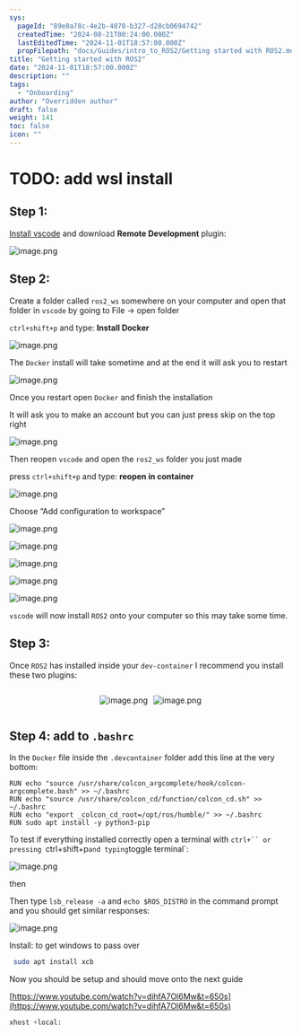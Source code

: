 ```yaml
---
sys:
  pageId: "89e0a78c-4e2b-4070-b327-d28cb0694742"
  createdTime: "2024-08-21T00:24:00.000Z"
  lastEditedTime: "2024-11-01T18:57:00.000Z"
  propFilepath: "docs/Guides/intro_to_ROS2/Getting started with ROS2.md"
title: "Getting started with ROS2"
date: "2024-11-01T18:57:00.000Z"
description: ""
tags:
  - "Onboarding"
author: "Overridden author"
draft: false
weight: 141
toc: false
icon: ""
---
```


# TODO: add wsl install

## Step 1:

[Install vscode](https://code.visualstudio.com/download) and download **Remote Development** plugin:

![image.png](https://prod-files-secure.s3.us-west-2.amazonaws.com/d518164a-d88e-44d1-a4ee-3adb3bd8bce0/efb52993-1881-4a40-b95e-6f020334f022/image.png?X-Amz-Algorithm=AWS4-HMAC-SHA256&X-Amz-Content-Sha256=UNSIGNED-PAYLOAD&X-Amz-Credential=ASIAZI2LB466XTE64PGV%2F20250328%2Fus-west-2%2Fs3%2Faws4_request&X-Amz-Date=20250328T090910Z&X-Amz-Expires=3600&X-Amz-Security-Token=IQoJb3JpZ2luX2VjEPH%2F%2F%2F%2F%2F%2F%2F%2F%2F%2FwEaCXVzLXdlc3QtMiJIMEYCIQDtf47yLV%2BRjSGN5NwPWjkKECO0ndR%2Ff5eAn6clE3NSNgIhANs9byNdMcW7RsNU1ny104D2DfkZfx4MDx0wWgYMyQRHKv8DCFoQABoMNjM3NDIzMTgzODA1IgxxXNgB1ibYLcgLmkcq3AOATLBXg1f3iGn1ZbJ0Rb3Xuz2th0M%2FXuT1rw5rGlnYYGCzM201iOOIfzMMk0iOif%2BSMYJPRWki%2BVch4YJJjzPEddhJ5RPggKKcWmmdMgThWggK6mpxLHXygu12uO%2FK8dCYX0t61bHFtrCFIBdR%2BkyeH%2BHoqHk7LIarbGXwZoSaY1pmYxghGp05R2W4pih0d75vO9uKbvK8qy8%2BWbpqXGf47w%2FroEalC8B%2FI9JqdxS%2Btcl38FFXGMZ0dLQfzeoHopQqBppQgGBiCX4i1x2fcNIfjKN0QYFc7zaFVc4awWrZ%2BHfC3T5BNNztRLBQFSVLEgnCsfevX8ttj4ULYWraQr6hxnB1G6wgM%2FkG4B92GXy4EL5P6Yanej0%2BtqZfLvzPEdsKHcy2F%2FTCvGlZOeO7vgetXIAy83oVCPsFrVHO5hXJdNx390Eoa4w4uJVins39b%2BF1BdZ90ntmXhe1CtNOeBSoqTA5r2vQ%2F5u9e8qS43FZn3ZWk5dYSrASnaMiQHIaYhO07L9uohGNDhpGxjEalHL%2BZs0VLjkqMMDv2bNyoNQKbdVCiUwZzufP0DLdTAesaQ9ItnIUekUbVjifeu%2F%2BBOFUpYljsTkZ0WjIQ8hMyFSYxH7WfzU9QVoB6uizzDDYwJm%2FBjqkARIdHik3LUYdY8q7h3x0%2FotnzFfl6x1SDJf0n4L26I%2F5Z3izAmbyZW1dOIdGNlFHahB5cSYlBkiNnty0ohCYSUKx8hXYtlvJpVzqQ8ReyCQeaib5E4lpUWtzvrCUp8gJdTpEJPXv6GeVvn0wW7rl5LUCwpP%2BFQboOabLNlGsb4OXPDd%2FhcDPFyP7HtdZ6XP0hHw67IC5B0rV2ANozCtX6lmxpU5W&X-Amz-Signature=ce493d6a616f8bd958f843bc2557fe14884f074d40f435cd61001b0eb36cfc6d&X-Amz-SignedHeaders=host&x-id=GetObject)

## Step 2:

Create a folder called `ros2_ws` somewhere on your computer and open that folder in `vscode` by going to File → open folder 

`ctrl+shift+p` and type: **Install Docker**

![image.png](https://prod-files-secure.s3.us-west-2.amazonaws.com/d518164a-d88e-44d1-a4ee-3adb3bd8bce0/2269dc0e-1cd5-47ff-bceb-c04ad9b2eab0/image.png?X-Amz-Algorithm=AWS4-HMAC-SHA256&X-Amz-Content-Sha256=UNSIGNED-PAYLOAD&X-Amz-Credential=ASIAZI2LB466XTE64PGV%2F20250328%2Fus-west-2%2Fs3%2Faws4_request&X-Amz-Date=20250328T090910Z&X-Amz-Expires=3600&X-Amz-Security-Token=IQoJb3JpZ2luX2VjEPH%2F%2F%2F%2F%2F%2F%2F%2F%2F%2FwEaCXVzLXdlc3QtMiJIMEYCIQDtf47yLV%2BRjSGN5NwPWjkKECO0ndR%2Ff5eAn6clE3NSNgIhANs9byNdMcW7RsNU1ny104D2DfkZfx4MDx0wWgYMyQRHKv8DCFoQABoMNjM3NDIzMTgzODA1IgxxXNgB1ibYLcgLmkcq3AOATLBXg1f3iGn1ZbJ0Rb3Xuz2th0M%2FXuT1rw5rGlnYYGCzM201iOOIfzMMk0iOif%2BSMYJPRWki%2BVch4YJJjzPEddhJ5RPggKKcWmmdMgThWggK6mpxLHXygu12uO%2FK8dCYX0t61bHFtrCFIBdR%2BkyeH%2BHoqHk7LIarbGXwZoSaY1pmYxghGp05R2W4pih0d75vO9uKbvK8qy8%2BWbpqXGf47w%2FroEalC8B%2FI9JqdxS%2Btcl38FFXGMZ0dLQfzeoHopQqBppQgGBiCX4i1x2fcNIfjKN0QYFc7zaFVc4awWrZ%2BHfC3T5BNNztRLBQFSVLEgnCsfevX8ttj4ULYWraQr6hxnB1G6wgM%2FkG4B92GXy4EL5P6Yanej0%2BtqZfLvzPEdsKHcy2F%2FTCvGlZOeO7vgetXIAy83oVCPsFrVHO5hXJdNx390Eoa4w4uJVins39b%2BF1BdZ90ntmXhe1CtNOeBSoqTA5r2vQ%2F5u9e8qS43FZn3ZWk5dYSrASnaMiQHIaYhO07L9uohGNDhpGxjEalHL%2BZs0VLjkqMMDv2bNyoNQKbdVCiUwZzufP0DLdTAesaQ9ItnIUekUbVjifeu%2F%2BBOFUpYljsTkZ0WjIQ8hMyFSYxH7WfzU9QVoB6uizzDDYwJm%2FBjqkARIdHik3LUYdY8q7h3x0%2FotnzFfl6x1SDJf0n4L26I%2F5Z3izAmbyZW1dOIdGNlFHahB5cSYlBkiNnty0ohCYSUKx8hXYtlvJpVzqQ8ReyCQeaib5E4lpUWtzvrCUp8gJdTpEJPXv6GeVvn0wW7rl5LUCwpP%2BFQboOabLNlGsb4OXPDd%2FhcDPFyP7HtdZ6XP0hHw67IC5B0rV2ANozCtX6lmxpU5W&X-Amz-Signature=b7905a73154c4c213251df0069f82cea73a730e97507d04092b3cbf7d7c3b91c&X-Amz-SignedHeaders=host&x-id=GetObject)

The `Docker` install will take sometime and at the end it will ask you to restart

![image.png](https://prod-files-secure.s3.us-west-2.amazonaws.com/d518164a-d88e-44d1-a4ee-3adb3bd8bce0/ed233f78-be33-4b1f-b89c-9c346c0e961e/image.png?X-Amz-Algorithm=AWS4-HMAC-SHA256&X-Amz-Content-Sha256=UNSIGNED-PAYLOAD&X-Amz-Credential=ASIAZI2LB466XTE64PGV%2F20250328%2Fus-west-2%2Fs3%2Faws4_request&X-Amz-Date=20250328T090910Z&X-Amz-Expires=3600&X-Amz-Security-Token=IQoJb3JpZ2luX2VjEPH%2F%2F%2F%2F%2F%2F%2F%2F%2F%2FwEaCXVzLXdlc3QtMiJIMEYCIQDtf47yLV%2BRjSGN5NwPWjkKECO0ndR%2Ff5eAn6clE3NSNgIhANs9byNdMcW7RsNU1ny104D2DfkZfx4MDx0wWgYMyQRHKv8DCFoQABoMNjM3NDIzMTgzODA1IgxxXNgB1ibYLcgLmkcq3AOATLBXg1f3iGn1ZbJ0Rb3Xuz2th0M%2FXuT1rw5rGlnYYGCzM201iOOIfzMMk0iOif%2BSMYJPRWki%2BVch4YJJjzPEddhJ5RPggKKcWmmdMgThWggK6mpxLHXygu12uO%2FK8dCYX0t61bHFtrCFIBdR%2BkyeH%2BHoqHk7LIarbGXwZoSaY1pmYxghGp05R2W4pih0d75vO9uKbvK8qy8%2BWbpqXGf47w%2FroEalC8B%2FI9JqdxS%2Btcl38FFXGMZ0dLQfzeoHopQqBppQgGBiCX4i1x2fcNIfjKN0QYFc7zaFVc4awWrZ%2BHfC3T5BNNztRLBQFSVLEgnCsfevX8ttj4ULYWraQr6hxnB1G6wgM%2FkG4B92GXy4EL5P6Yanej0%2BtqZfLvzPEdsKHcy2F%2FTCvGlZOeO7vgetXIAy83oVCPsFrVHO5hXJdNx390Eoa4w4uJVins39b%2BF1BdZ90ntmXhe1CtNOeBSoqTA5r2vQ%2F5u9e8qS43FZn3ZWk5dYSrASnaMiQHIaYhO07L9uohGNDhpGxjEalHL%2BZs0VLjkqMMDv2bNyoNQKbdVCiUwZzufP0DLdTAesaQ9ItnIUekUbVjifeu%2F%2BBOFUpYljsTkZ0WjIQ8hMyFSYxH7WfzU9QVoB6uizzDDYwJm%2FBjqkARIdHik3LUYdY8q7h3x0%2FotnzFfl6x1SDJf0n4L26I%2F5Z3izAmbyZW1dOIdGNlFHahB5cSYlBkiNnty0ohCYSUKx8hXYtlvJpVzqQ8ReyCQeaib5E4lpUWtzvrCUp8gJdTpEJPXv6GeVvn0wW7rl5LUCwpP%2BFQboOabLNlGsb4OXPDd%2FhcDPFyP7HtdZ6XP0hHw67IC5B0rV2ANozCtX6lmxpU5W&X-Amz-Signature=f11abedf8aa8b5dbf3704c0fe06de7ee3ccdfddb01d46f099b5e2fddb78d6671&X-Amz-SignedHeaders=host&x-id=GetObject)

Once you restart open `Docker` and finish the installation

It will ask you to make an account but you can just press skip on the top right

![image.png](https://prod-files-secure.s3.us-west-2.amazonaws.com/d518164a-d88e-44d1-a4ee-3adb3bd8bce0/21010ad9-1659-4fd9-9f59-9932a09b2a3d/image.png?X-Amz-Algorithm=AWS4-HMAC-SHA256&X-Amz-Content-Sha256=UNSIGNED-PAYLOAD&X-Amz-Credential=ASIAZI2LB466XTE64PGV%2F20250328%2Fus-west-2%2Fs3%2Faws4_request&X-Amz-Date=20250328T090910Z&X-Amz-Expires=3600&X-Amz-Security-Token=IQoJb3JpZ2luX2VjEPH%2F%2F%2F%2F%2F%2F%2F%2F%2F%2FwEaCXVzLXdlc3QtMiJIMEYCIQDtf47yLV%2BRjSGN5NwPWjkKECO0ndR%2Ff5eAn6clE3NSNgIhANs9byNdMcW7RsNU1ny104D2DfkZfx4MDx0wWgYMyQRHKv8DCFoQABoMNjM3NDIzMTgzODA1IgxxXNgB1ibYLcgLmkcq3AOATLBXg1f3iGn1ZbJ0Rb3Xuz2th0M%2FXuT1rw5rGlnYYGCzM201iOOIfzMMk0iOif%2BSMYJPRWki%2BVch4YJJjzPEddhJ5RPggKKcWmmdMgThWggK6mpxLHXygu12uO%2FK8dCYX0t61bHFtrCFIBdR%2BkyeH%2BHoqHk7LIarbGXwZoSaY1pmYxghGp05R2W4pih0d75vO9uKbvK8qy8%2BWbpqXGf47w%2FroEalC8B%2FI9JqdxS%2Btcl38FFXGMZ0dLQfzeoHopQqBppQgGBiCX4i1x2fcNIfjKN0QYFc7zaFVc4awWrZ%2BHfC3T5BNNztRLBQFSVLEgnCsfevX8ttj4ULYWraQr6hxnB1G6wgM%2FkG4B92GXy4EL5P6Yanej0%2BtqZfLvzPEdsKHcy2F%2FTCvGlZOeO7vgetXIAy83oVCPsFrVHO5hXJdNx390Eoa4w4uJVins39b%2BF1BdZ90ntmXhe1CtNOeBSoqTA5r2vQ%2F5u9e8qS43FZn3ZWk5dYSrASnaMiQHIaYhO07L9uohGNDhpGxjEalHL%2BZs0VLjkqMMDv2bNyoNQKbdVCiUwZzufP0DLdTAesaQ9ItnIUekUbVjifeu%2F%2BBOFUpYljsTkZ0WjIQ8hMyFSYxH7WfzU9QVoB6uizzDDYwJm%2FBjqkARIdHik3LUYdY8q7h3x0%2FotnzFfl6x1SDJf0n4L26I%2F5Z3izAmbyZW1dOIdGNlFHahB5cSYlBkiNnty0ohCYSUKx8hXYtlvJpVzqQ8ReyCQeaib5E4lpUWtzvrCUp8gJdTpEJPXv6GeVvn0wW7rl5LUCwpP%2BFQboOabLNlGsb4OXPDd%2FhcDPFyP7HtdZ6XP0hHw67IC5B0rV2ANozCtX6lmxpU5W&X-Amz-Signature=2e907792b2c7db8ec32993ca32eee09a03777f656d5bdf8acca71274ae38494f&X-Amz-SignedHeaders=host&x-id=GetObject)

Then reopen `vscode` and open the `ros2_ws` folder you just made

press `ctrl+shift+p` and type: **reopen in container**

![image.png](https://prod-files-secure.s3.us-west-2.amazonaws.com/d518164a-d88e-44d1-a4ee-3adb3bd8bce0/4e93b8c2-41ad-488c-8095-c74205196118/image.png?X-Amz-Algorithm=AWS4-HMAC-SHA256&X-Amz-Content-Sha256=UNSIGNED-PAYLOAD&X-Amz-Credential=ASIAZI2LB466XTE64PGV%2F20250328%2Fus-west-2%2Fs3%2Faws4_request&X-Amz-Date=20250328T090910Z&X-Amz-Expires=3600&X-Amz-Security-Token=IQoJb3JpZ2luX2VjEPH%2F%2F%2F%2F%2F%2F%2F%2F%2F%2FwEaCXVzLXdlc3QtMiJIMEYCIQDtf47yLV%2BRjSGN5NwPWjkKECO0ndR%2Ff5eAn6clE3NSNgIhANs9byNdMcW7RsNU1ny104D2DfkZfx4MDx0wWgYMyQRHKv8DCFoQABoMNjM3NDIzMTgzODA1IgxxXNgB1ibYLcgLmkcq3AOATLBXg1f3iGn1ZbJ0Rb3Xuz2th0M%2FXuT1rw5rGlnYYGCzM201iOOIfzMMk0iOif%2BSMYJPRWki%2BVch4YJJjzPEddhJ5RPggKKcWmmdMgThWggK6mpxLHXygu12uO%2FK8dCYX0t61bHFtrCFIBdR%2BkyeH%2BHoqHk7LIarbGXwZoSaY1pmYxghGp05R2W4pih0d75vO9uKbvK8qy8%2BWbpqXGf47w%2FroEalC8B%2FI9JqdxS%2Btcl38FFXGMZ0dLQfzeoHopQqBppQgGBiCX4i1x2fcNIfjKN0QYFc7zaFVc4awWrZ%2BHfC3T5BNNztRLBQFSVLEgnCsfevX8ttj4ULYWraQr6hxnB1G6wgM%2FkG4B92GXy4EL5P6Yanej0%2BtqZfLvzPEdsKHcy2F%2FTCvGlZOeO7vgetXIAy83oVCPsFrVHO5hXJdNx390Eoa4w4uJVins39b%2BF1BdZ90ntmXhe1CtNOeBSoqTA5r2vQ%2F5u9e8qS43FZn3ZWk5dYSrASnaMiQHIaYhO07L9uohGNDhpGxjEalHL%2BZs0VLjkqMMDv2bNyoNQKbdVCiUwZzufP0DLdTAesaQ9ItnIUekUbVjifeu%2F%2BBOFUpYljsTkZ0WjIQ8hMyFSYxH7WfzU9QVoB6uizzDDYwJm%2FBjqkARIdHik3LUYdY8q7h3x0%2FotnzFfl6x1SDJf0n4L26I%2F5Z3izAmbyZW1dOIdGNlFHahB5cSYlBkiNnty0ohCYSUKx8hXYtlvJpVzqQ8ReyCQeaib5E4lpUWtzvrCUp8gJdTpEJPXv6GeVvn0wW7rl5LUCwpP%2BFQboOabLNlGsb4OXPDd%2FhcDPFyP7HtdZ6XP0hHw67IC5B0rV2ANozCtX6lmxpU5W&X-Amz-Signature=68e210226fc0c3015cdaae43ea47c9b8b3da2bf0f5794e27a3617e044293e0c0&X-Amz-SignedHeaders=host&x-id=GetObject)

Choose “Add configuration to workspace”

![image.png](https://prod-files-secure.s3.us-west-2.amazonaws.com/d518164a-d88e-44d1-a4ee-3adb3bd8bce0/9560b282-5060-4989-ba37-97e7b2c22476/image.png?X-Amz-Algorithm=AWS4-HMAC-SHA256&X-Amz-Content-Sha256=UNSIGNED-PAYLOAD&X-Amz-Credential=ASIAZI2LB466XTE64PGV%2F20250328%2Fus-west-2%2Fs3%2Faws4_request&X-Amz-Date=20250328T090910Z&X-Amz-Expires=3600&X-Amz-Security-Token=IQoJb3JpZ2luX2VjEPH%2F%2F%2F%2F%2F%2F%2F%2F%2F%2FwEaCXVzLXdlc3QtMiJIMEYCIQDtf47yLV%2BRjSGN5NwPWjkKECO0ndR%2Ff5eAn6clE3NSNgIhANs9byNdMcW7RsNU1ny104D2DfkZfx4MDx0wWgYMyQRHKv8DCFoQABoMNjM3NDIzMTgzODA1IgxxXNgB1ibYLcgLmkcq3AOATLBXg1f3iGn1ZbJ0Rb3Xuz2th0M%2FXuT1rw5rGlnYYGCzM201iOOIfzMMk0iOif%2BSMYJPRWki%2BVch4YJJjzPEddhJ5RPggKKcWmmdMgThWggK6mpxLHXygu12uO%2FK8dCYX0t61bHFtrCFIBdR%2BkyeH%2BHoqHk7LIarbGXwZoSaY1pmYxghGp05R2W4pih0d75vO9uKbvK8qy8%2BWbpqXGf47w%2FroEalC8B%2FI9JqdxS%2Btcl38FFXGMZ0dLQfzeoHopQqBppQgGBiCX4i1x2fcNIfjKN0QYFc7zaFVc4awWrZ%2BHfC3T5BNNztRLBQFSVLEgnCsfevX8ttj4ULYWraQr6hxnB1G6wgM%2FkG4B92GXy4EL5P6Yanej0%2BtqZfLvzPEdsKHcy2F%2FTCvGlZOeO7vgetXIAy83oVCPsFrVHO5hXJdNx390Eoa4w4uJVins39b%2BF1BdZ90ntmXhe1CtNOeBSoqTA5r2vQ%2F5u9e8qS43FZn3ZWk5dYSrASnaMiQHIaYhO07L9uohGNDhpGxjEalHL%2BZs0VLjkqMMDv2bNyoNQKbdVCiUwZzufP0DLdTAesaQ9ItnIUekUbVjifeu%2F%2BBOFUpYljsTkZ0WjIQ8hMyFSYxH7WfzU9QVoB6uizzDDYwJm%2FBjqkARIdHik3LUYdY8q7h3x0%2FotnzFfl6x1SDJf0n4L26I%2F5Z3izAmbyZW1dOIdGNlFHahB5cSYlBkiNnty0ohCYSUKx8hXYtlvJpVzqQ8ReyCQeaib5E4lpUWtzvrCUp8gJdTpEJPXv6GeVvn0wW7rl5LUCwpP%2BFQboOabLNlGsb4OXPDd%2FhcDPFyP7HtdZ6XP0hHw67IC5B0rV2ANozCtX6lmxpU5W&X-Amz-Signature=e4e9b8310089a42821b5cf308838cd1af4164770cca035ffaa71bd4dea266c58&X-Amz-SignedHeaders=host&x-id=GetObject)

![image.png](https://prod-files-secure.s3.us-west-2.amazonaws.com/d518164a-d88e-44d1-a4ee-3adb3bd8bce0/2ee63f81-886b-48e8-a553-dc6e5eac99e4/image.png?X-Amz-Algorithm=AWS4-HMAC-SHA256&X-Amz-Content-Sha256=UNSIGNED-PAYLOAD&X-Amz-Credential=ASIAZI2LB466XTE64PGV%2F20250328%2Fus-west-2%2Fs3%2Faws4_request&X-Amz-Date=20250328T090910Z&X-Amz-Expires=3600&X-Amz-Security-Token=IQoJb3JpZ2luX2VjEPH%2F%2F%2F%2F%2F%2F%2F%2F%2F%2FwEaCXVzLXdlc3QtMiJIMEYCIQDtf47yLV%2BRjSGN5NwPWjkKECO0ndR%2Ff5eAn6clE3NSNgIhANs9byNdMcW7RsNU1ny104D2DfkZfx4MDx0wWgYMyQRHKv8DCFoQABoMNjM3NDIzMTgzODA1IgxxXNgB1ibYLcgLmkcq3AOATLBXg1f3iGn1ZbJ0Rb3Xuz2th0M%2FXuT1rw5rGlnYYGCzM201iOOIfzMMk0iOif%2BSMYJPRWki%2BVch4YJJjzPEddhJ5RPggKKcWmmdMgThWggK6mpxLHXygu12uO%2FK8dCYX0t61bHFtrCFIBdR%2BkyeH%2BHoqHk7LIarbGXwZoSaY1pmYxghGp05R2W4pih0d75vO9uKbvK8qy8%2BWbpqXGf47w%2FroEalC8B%2FI9JqdxS%2Btcl38FFXGMZ0dLQfzeoHopQqBppQgGBiCX4i1x2fcNIfjKN0QYFc7zaFVc4awWrZ%2BHfC3T5BNNztRLBQFSVLEgnCsfevX8ttj4ULYWraQr6hxnB1G6wgM%2FkG4B92GXy4EL5P6Yanej0%2BtqZfLvzPEdsKHcy2F%2FTCvGlZOeO7vgetXIAy83oVCPsFrVHO5hXJdNx390Eoa4w4uJVins39b%2BF1BdZ90ntmXhe1CtNOeBSoqTA5r2vQ%2F5u9e8qS43FZn3ZWk5dYSrASnaMiQHIaYhO07L9uohGNDhpGxjEalHL%2BZs0VLjkqMMDv2bNyoNQKbdVCiUwZzufP0DLdTAesaQ9ItnIUekUbVjifeu%2F%2BBOFUpYljsTkZ0WjIQ8hMyFSYxH7WfzU9QVoB6uizzDDYwJm%2FBjqkARIdHik3LUYdY8q7h3x0%2FotnzFfl6x1SDJf0n4L26I%2F5Z3izAmbyZW1dOIdGNlFHahB5cSYlBkiNnty0ohCYSUKx8hXYtlvJpVzqQ8ReyCQeaib5E4lpUWtzvrCUp8gJdTpEJPXv6GeVvn0wW7rl5LUCwpP%2BFQboOabLNlGsb4OXPDd%2FhcDPFyP7HtdZ6XP0hHw67IC5B0rV2ANozCtX6lmxpU5W&X-Amz-Signature=124aa466c2b507e1ea9ddd5111bae17e65260dc6d455b4f31979a081c71aab37&X-Amz-SignedHeaders=host&x-id=GetObject)

![image.png](https://prod-files-secure.s3.us-west-2.amazonaws.com/d518164a-d88e-44d1-a4ee-3adb3bd8bce0/ae1580b2-b048-407e-aed9-b584224a7a04/image.png?X-Amz-Algorithm=AWS4-HMAC-SHA256&X-Amz-Content-Sha256=UNSIGNED-PAYLOAD&X-Amz-Credential=ASIAZI2LB466XTE64PGV%2F20250328%2Fus-west-2%2Fs3%2Faws4_request&X-Amz-Date=20250328T090910Z&X-Amz-Expires=3600&X-Amz-Security-Token=IQoJb3JpZ2luX2VjEPH%2F%2F%2F%2F%2F%2F%2F%2F%2F%2FwEaCXVzLXdlc3QtMiJIMEYCIQDtf47yLV%2BRjSGN5NwPWjkKECO0ndR%2Ff5eAn6clE3NSNgIhANs9byNdMcW7RsNU1ny104D2DfkZfx4MDx0wWgYMyQRHKv8DCFoQABoMNjM3NDIzMTgzODA1IgxxXNgB1ibYLcgLmkcq3AOATLBXg1f3iGn1ZbJ0Rb3Xuz2th0M%2FXuT1rw5rGlnYYGCzM201iOOIfzMMk0iOif%2BSMYJPRWki%2BVch4YJJjzPEddhJ5RPggKKcWmmdMgThWggK6mpxLHXygu12uO%2FK8dCYX0t61bHFtrCFIBdR%2BkyeH%2BHoqHk7LIarbGXwZoSaY1pmYxghGp05R2W4pih0d75vO9uKbvK8qy8%2BWbpqXGf47w%2FroEalC8B%2FI9JqdxS%2Btcl38FFXGMZ0dLQfzeoHopQqBppQgGBiCX4i1x2fcNIfjKN0QYFc7zaFVc4awWrZ%2BHfC3T5BNNztRLBQFSVLEgnCsfevX8ttj4ULYWraQr6hxnB1G6wgM%2FkG4B92GXy4EL5P6Yanej0%2BtqZfLvzPEdsKHcy2F%2FTCvGlZOeO7vgetXIAy83oVCPsFrVHO5hXJdNx390Eoa4w4uJVins39b%2BF1BdZ90ntmXhe1CtNOeBSoqTA5r2vQ%2F5u9e8qS43FZn3ZWk5dYSrASnaMiQHIaYhO07L9uohGNDhpGxjEalHL%2BZs0VLjkqMMDv2bNyoNQKbdVCiUwZzufP0DLdTAesaQ9ItnIUekUbVjifeu%2F%2BBOFUpYljsTkZ0WjIQ8hMyFSYxH7WfzU9QVoB6uizzDDYwJm%2FBjqkARIdHik3LUYdY8q7h3x0%2FotnzFfl6x1SDJf0n4L26I%2F5Z3izAmbyZW1dOIdGNlFHahB5cSYlBkiNnty0ohCYSUKx8hXYtlvJpVzqQ8ReyCQeaib5E4lpUWtzvrCUp8gJdTpEJPXv6GeVvn0wW7rl5LUCwpP%2BFQboOabLNlGsb4OXPDd%2FhcDPFyP7HtdZ6XP0hHw67IC5B0rV2ANozCtX6lmxpU5W&X-Amz-Signature=53b62bc4c43a39de96b961c42df942cdc04f9502690cb5b0aab1cbdbbfa1ca9b&X-Amz-SignedHeaders=host&x-id=GetObject)

![image.png](https://prod-files-secure.s3.us-west-2.amazonaws.com/d518164a-d88e-44d1-a4ee-3adb3bd8bce0/53255b28-f75e-430f-b9e3-c0ac8577e42b/image.png?X-Amz-Algorithm=AWS4-HMAC-SHA256&X-Amz-Content-Sha256=UNSIGNED-PAYLOAD&X-Amz-Credential=ASIAZI2LB466XTE64PGV%2F20250328%2Fus-west-2%2Fs3%2Faws4_request&X-Amz-Date=20250328T090910Z&X-Amz-Expires=3600&X-Amz-Security-Token=IQoJb3JpZ2luX2VjEPH%2F%2F%2F%2F%2F%2F%2F%2F%2F%2FwEaCXVzLXdlc3QtMiJIMEYCIQDtf47yLV%2BRjSGN5NwPWjkKECO0ndR%2Ff5eAn6clE3NSNgIhANs9byNdMcW7RsNU1ny104D2DfkZfx4MDx0wWgYMyQRHKv8DCFoQABoMNjM3NDIzMTgzODA1IgxxXNgB1ibYLcgLmkcq3AOATLBXg1f3iGn1ZbJ0Rb3Xuz2th0M%2FXuT1rw5rGlnYYGCzM201iOOIfzMMk0iOif%2BSMYJPRWki%2BVch4YJJjzPEddhJ5RPggKKcWmmdMgThWggK6mpxLHXygu12uO%2FK8dCYX0t61bHFtrCFIBdR%2BkyeH%2BHoqHk7LIarbGXwZoSaY1pmYxghGp05R2W4pih0d75vO9uKbvK8qy8%2BWbpqXGf47w%2FroEalC8B%2FI9JqdxS%2Btcl38FFXGMZ0dLQfzeoHopQqBppQgGBiCX4i1x2fcNIfjKN0QYFc7zaFVc4awWrZ%2BHfC3T5BNNztRLBQFSVLEgnCsfevX8ttj4ULYWraQr6hxnB1G6wgM%2FkG4B92GXy4EL5P6Yanej0%2BtqZfLvzPEdsKHcy2F%2FTCvGlZOeO7vgetXIAy83oVCPsFrVHO5hXJdNx390Eoa4w4uJVins39b%2BF1BdZ90ntmXhe1CtNOeBSoqTA5r2vQ%2F5u9e8qS43FZn3ZWk5dYSrASnaMiQHIaYhO07L9uohGNDhpGxjEalHL%2BZs0VLjkqMMDv2bNyoNQKbdVCiUwZzufP0DLdTAesaQ9ItnIUekUbVjifeu%2F%2BBOFUpYljsTkZ0WjIQ8hMyFSYxH7WfzU9QVoB6uizzDDYwJm%2FBjqkARIdHik3LUYdY8q7h3x0%2FotnzFfl6x1SDJf0n4L26I%2F5Z3izAmbyZW1dOIdGNlFHahB5cSYlBkiNnty0ohCYSUKx8hXYtlvJpVzqQ8ReyCQeaib5E4lpUWtzvrCUp8gJdTpEJPXv6GeVvn0wW7rl5LUCwpP%2BFQboOabLNlGsb4OXPDd%2FhcDPFyP7HtdZ6XP0hHw67IC5B0rV2ANozCtX6lmxpU5W&X-Amz-Signature=642d62aa282edb762749632a1fd35cb49495e93ea2152991152de6d4d4cca78b&X-Amz-SignedHeaders=host&x-id=GetObject)

![image.png](https://prod-files-secure.s3.us-west-2.amazonaws.com/d518164a-d88e-44d1-a4ee-3adb3bd8bce0/7c562767-5af9-4ffb-97d1-327bcdf4ee00/image.png?X-Amz-Algorithm=AWS4-HMAC-SHA256&X-Amz-Content-Sha256=UNSIGNED-PAYLOAD&X-Amz-Credential=ASIAZI2LB466XTE64PGV%2F20250328%2Fus-west-2%2Fs3%2Faws4_request&X-Amz-Date=20250328T090910Z&X-Amz-Expires=3600&X-Amz-Security-Token=IQoJb3JpZ2luX2VjEPH%2F%2F%2F%2F%2F%2F%2F%2F%2F%2FwEaCXVzLXdlc3QtMiJIMEYCIQDtf47yLV%2BRjSGN5NwPWjkKECO0ndR%2Ff5eAn6clE3NSNgIhANs9byNdMcW7RsNU1ny104D2DfkZfx4MDx0wWgYMyQRHKv8DCFoQABoMNjM3NDIzMTgzODA1IgxxXNgB1ibYLcgLmkcq3AOATLBXg1f3iGn1ZbJ0Rb3Xuz2th0M%2FXuT1rw5rGlnYYGCzM201iOOIfzMMk0iOif%2BSMYJPRWki%2BVch4YJJjzPEddhJ5RPggKKcWmmdMgThWggK6mpxLHXygu12uO%2FK8dCYX0t61bHFtrCFIBdR%2BkyeH%2BHoqHk7LIarbGXwZoSaY1pmYxghGp05R2W4pih0d75vO9uKbvK8qy8%2BWbpqXGf47w%2FroEalC8B%2FI9JqdxS%2Btcl38FFXGMZ0dLQfzeoHopQqBppQgGBiCX4i1x2fcNIfjKN0QYFc7zaFVc4awWrZ%2BHfC3T5BNNztRLBQFSVLEgnCsfevX8ttj4ULYWraQr6hxnB1G6wgM%2FkG4B92GXy4EL5P6Yanej0%2BtqZfLvzPEdsKHcy2F%2FTCvGlZOeO7vgetXIAy83oVCPsFrVHO5hXJdNx390Eoa4w4uJVins39b%2BF1BdZ90ntmXhe1CtNOeBSoqTA5r2vQ%2F5u9e8qS43FZn3ZWk5dYSrASnaMiQHIaYhO07L9uohGNDhpGxjEalHL%2BZs0VLjkqMMDv2bNyoNQKbdVCiUwZzufP0DLdTAesaQ9ItnIUekUbVjifeu%2F%2BBOFUpYljsTkZ0WjIQ8hMyFSYxH7WfzU9QVoB6uizzDDYwJm%2FBjqkARIdHik3LUYdY8q7h3x0%2FotnzFfl6x1SDJf0n4L26I%2F5Z3izAmbyZW1dOIdGNlFHahB5cSYlBkiNnty0ohCYSUKx8hXYtlvJpVzqQ8ReyCQeaib5E4lpUWtzvrCUp8gJdTpEJPXv6GeVvn0wW7rl5LUCwpP%2BFQboOabLNlGsb4OXPDd%2FhcDPFyP7HtdZ6XP0hHw67IC5B0rV2ANozCtX6lmxpU5W&X-Amz-Signature=691c3487ee9427520842b7bbc8fb4ae0ad89120acaabf89f8e4b11246ec6f005&X-Amz-SignedHeaders=host&x-id=GetObject)

`vscode` will now install `ROS2` onto your computer so this may take some time.

## Step 3:

Once `ROS2` has installed inside your `dev-container` I recommend you install these two plugins:

<div style="display: flex;flex-direction: row; column-gap:10px; max-width: 630px;justify-content: center;">
<div>

![image.png](https://prod-files-secure.s3.us-west-2.amazonaws.com/d518164a-d88e-44d1-a4ee-3adb3bd8bce0/3fc3d550-5a54-4ba1-ba6b-faa01cdb7369/image.png?X-Amz-Algorithm=AWS4-HMAC-SHA256&X-Amz-Content-Sha256=UNSIGNED-PAYLOAD&X-Amz-Credential=ASIAZI2LB46652UHJTGH%2F20250328%2Fus-west-2%2Fs3%2Faws4_request&X-Amz-Date=20250328T090915Z&X-Amz-Expires=3600&X-Amz-Security-Token=IQoJb3JpZ2luX2VjEPH%2F%2F%2F%2F%2F%2F%2F%2F%2F%2FwEaCXVzLXdlc3QtMiJHMEUCIQC%2BzNhkZLa1wrOozz3FUvQw848rcaDFvjhPNxZraBwj%2BQIgV3%2BABZQXhjyOh5bKk8xN7EDzooWGyJzH9IV9xNdnccYq%2FwMIWhAAGgw2Mzc0MjMxODM4MDUiDLh4Y5uQlctEVT5lbSrcAxYTtYKf%2FGsrsjt0SzzcV%2FeWHvg9YBgdmjKrOtoPLXRKfI9cQtP3rZjyPZG4yqzbEJsbcszZQ57HDYwuK3JS0dUZ26rv08ZaYy%2B9c8VJdrfKxjPzGFZd%2FysXQXLuF1i70WmfSD7fNub21MNvpQfzfFaUGcqJn6VnbX539hI%2Bn%2B9JSEtVkzPrF9%2Fea6lil10r53qOCuU5vf1tZ%2F%2F1NmeMrooLYDd6xpXEppAQC0bjwQA5C0wUtHOS8%2FzSRRnMw4aZJPqjAxrA1NJyskGRv3RCSlSNfUZUGL%2BHYIxHUReivcPoPjQlWleWm01fVNE7HA9L27UBLHSxRMU85GJCFSHsbgS3cSolOYEFnwQ1D2HPr8HfMJ9HF4dz3Mt%2F3ikB8viJ0PvhBmgCyDXFtGvwIyJCNQRssRW7fa64YC2rYzxZSYdlHrYlSwXcCZ7yZLzjKk9oL80yh3sSIVyq3SH7MTdpokq8r3eJ5J4jKAOtPWOgxrAJrWe5agUq098TbMlHNyvop%2F2Pu4kv5gcH%2BTIAlQX%2Fufu5JDIeGJjaRDRTy53lzHt6V3UQh9u42JsCJiznloMMCvZl2A8CkQXpn8mz6xowQQE6eVH3vVBZac8gM7dTXzSquj80IeLVgs3KiHzZMP3Amb8GOqUBqj0ab41PLeMrDA1YVPd%2FxxJET9kqd4oQShQtNYxMeNvJ3rLSVvl14VwoRb%2F1LOBo0WCgWQmmX6nwaTAODU7IDloLOyMPmt9rYlXVCJw2kCn22KmLvwA3ngrJxPgdrGKgC79iYygXsYFLu%2Fh%2FM5ZWhAiy2T%2Bj%2FBXP%2FgImskQxUapNCPOQU%2B%2B3mB9HUiQb%2BO7qobc%2BnOe2rTGWf1afUB7dF1SVrKjj&X-Amz-Signature=e12a7b05b2f3c8907d43166886e9e9dbf39ee24031929ee0c4a28973ed48f7a8&X-Amz-SignedHeaders=host&x-id=GetObject)

</div>
<div>

![image.png](https://prod-files-secure.s3.us-west-2.amazonaws.com/d518164a-d88e-44d1-a4ee-3adb3bd8bce0/d994cc66-13c2-4093-a5a3-f84cf4601a82/image.png?X-Amz-Algorithm=AWS4-HMAC-SHA256&X-Amz-Content-Sha256=UNSIGNED-PAYLOAD&X-Amz-Credential=ASIAZI2LB466UWJNV6RM%2F20250328%2Fus-west-2%2Fs3%2Faws4_request&X-Amz-Date=20250328T090915Z&X-Amz-Expires=3600&X-Amz-Security-Token=IQoJb3JpZ2luX2VjEPH%2F%2F%2F%2F%2F%2F%2F%2F%2F%2FwEaCXVzLXdlc3QtMiJHMEUCIQCIFn9er8%2FOjxkT8uGtlYBE9nbDT2EmMX0mxJkWaWwkLQIgG8tizq14MZxHULdQ9%2FRZXDp6OPDxKlda51Aowy3t2cMq%2FwMIWhAAGgw2Mzc0MjMxODM4MDUiDAEN9u6XafF%2FNLPIcCrcA14gnsx64eGyJ88LjqTiee%2FYgd4%2BMIVDeuN9t9iShuFKpkxjzKv5fBOGyMPEUZn6F4Q%2BMgB56qfObx7c2hfnTr1mldgLo%2Bl4jdoYzn0DMmA%2BN%2Fn%2Bue%2Bhmk0RJ27oSNh6BxgdoyKomQn9xpF1MsPIZOJsv2yUVSPCg7%2BGd8Xj9WF1JxZ%2FVUAtDBtWPmjOxkZyo1Kujj4Q74bp80dyR%2Bi0pTKO6KCBQup7CupSuRP99w%2Fxd2E6ezjDDRbZnlISNqirBRVVyVxT3MlE4G3QvLwjLOVznZV38dKyNwpUCCyHgd6gF6%2BXt2KlCKNdlzpmape43kkJJCsehr1EfVJ3Vx2KX5C17Tkn%2B9gEzLA%2BxbV%2F95S%2F9dVicYyBdC810NA10V4JswNm8%2BFMROxf4SHo%2FZscv8pB4Qq6euo%2B7kIqNq3e7FqdSz3wAhJelBQ85r5j0KUQAjhzuY7gcsyv%2BgemRzJzC0bK8sZ0jhNE6Lm15jOEWijhTtuoJpQBSMOa0CVoGb2IobuEyrohVJYLbCma8xgNp%2BEUrl1Cem%2Bji4YhShmxmK5TP5l3JfKZ5PNzHr0uoMXRxEsqf7VYziJjR82G09WDoHQ2eDH%2BFa%2BAw202ncxpV33Yr9V1keMwMM1y63TjMPnAmb8GOqUBO3WJw0G5rdTIFTK9fpwXMkZ1TO3WDlwXHwPv%2BcP7Qff%2FgQyZQUVmb1AA%2FFLA6lf8uMgv2Itz%2Foh7YusIyL1JI7SmxEuANm28ed0XmJeQLHxXk3DuIcM%2BmVyb%2BY8x1rf90%2FQkfksQzLJ%2B%2FD3pJ3pFuIc7VqLfVYdCr8kFbJTCc%2FUho62NJvM4lUPxBuJZzpzw2u7wXbrrF1Y4Nd%2FRKudZsOv%2BhrBx&X-Amz-Signature=7ba3c45e31e3001f551d757464a7c46dcb1149937571b3e7032a841b2e864fa2&X-Amz-SignedHeaders=host&x-id=GetObject)

</div>
</div>

## Step 4: add to `.bashrc`

In the `Docker` file inside the `.devcontainer` folder add this line at the very bottom: 

```docker
RUN echo "source /usr/share/colcon_argcomplete/hook/colcon-argcomplete.bash" >> ~/.bashrc
RUN echo "source /usr/share/colcon_cd/function/colcon_cd.sh" >> ~/.bashrc
RUN echo "export _colcon_cd_root=/opt/ros/humble/" >> ~/.bashrc
RUN sudo apt install -y python3-pip 
```

To test if everything installed correctly open a terminal with `ctrl+`` or pressing `ctrl+shift+p` and typing `toggle terminal`:

![image.png](https://prod-files-secure.s3.us-west-2.amazonaws.com/d518164a-d88e-44d1-a4ee-3adb3bd8bce0/6a4943d8-b04e-4c02-9a58-775f3384d1a5/image.png?X-Amz-Algorithm=AWS4-HMAC-SHA256&X-Amz-Content-Sha256=UNSIGNED-PAYLOAD&X-Amz-Credential=ASIAZI2LB466XTE64PGV%2F20250328%2Fus-west-2%2Fs3%2Faws4_request&X-Amz-Date=20250328T090910Z&X-Amz-Expires=3600&X-Amz-Security-Token=IQoJb3JpZ2luX2VjEPH%2F%2F%2F%2F%2F%2F%2F%2F%2F%2FwEaCXVzLXdlc3QtMiJIMEYCIQDtf47yLV%2BRjSGN5NwPWjkKECO0ndR%2Ff5eAn6clE3NSNgIhANs9byNdMcW7RsNU1ny104D2DfkZfx4MDx0wWgYMyQRHKv8DCFoQABoMNjM3NDIzMTgzODA1IgxxXNgB1ibYLcgLmkcq3AOATLBXg1f3iGn1ZbJ0Rb3Xuz2th0M%2FXuT1rw5rGlnYYGCzM201iOOIfzMMk0iOif%2BSMYJPRWki%2BVch4YJJjzPEddhJ5RPggKKcWmmdMgThWggK6mpxLHXygu12uO%2FK8dCYX0t61bHFtrCFIBdR%2BkyeH%2BHoqHk7LIarbGXwZoSaY1pmYxghGp05R2W4pih0d75vO9uKbvK8qy8%2BWbpqXGf47w%2FroEalC8B%2FI9JqdxS%2Btcl38FFXGMZ0dLQfzeoHopQqBppQgGBiCX4i1x2fcNIfjKN0QYFc7zaFVc4awWrZ%2BHfC3T5BNNztRLBQFSVLEgnCsfevX8ttj4ULYWraQr6hxnB1G6wgM%2FkG4B92GXy4EL5P6Yanej0%2BtqZfLvzPEdsKHcy2F%2FTCvGlZOeO7vgetXIAy83oVCPsFrVHO5hXJdNx390Eoa4w4uJVins39b%2BF1BdZ90ntmXhe1CtNOeBSoqTA5r2vQ%2F5u9e8qS43FZn3ZWk5dYSrASnaMiQHIaYhO07L9uohGNDhpGxjEalHL%2BZs0VLjkqMMDv2bNyoNQKbdVCiUwZzufP0DLdTAesaQ9ItnIUekUbVjifeu%2F%2BBOFUpYljsTkZ0WjIQ8hMyFSYxH7WfzU9QVoB6uizzDDYwJm%2FBjqkARIdHik3LUYdY8q7h3x0%2FotnzFfl6x1SDJf0n4L26I%2F5Z3izAmbyZW1dOIdGNlFHahB5cSYlBkiNnty0ohCYSUKx8hXYtlvJpVzqQ8ReyCQeaib5E4lpUWtzvrCUp8gJdTpEJPXv6GeVvn0wW7rl5LUCwpP%2BFQboOabLNlGsb4OXPDd%2FhcDPFyP7HtdZ6XP0hHw67IC5B0rV2ANozCtX6lmxpU5W&X-Amz-Signature=9d8bc238a369c6759863f40139965b71c3818728a929294ac685f35c15e4f7bd&X-Amz-SignedHeaders=host&x-id=GetObject)

then 

Then type `lsb_release -a` and `echo $ROS_DISTRO` in the command prompt and you should get similar responses:

![image.png](https://prod-files-secure.s3.us-west-2.amazonaws.com/d518164a-d88e-44d1-a4ee-3adb3bd8bce0/3e635dec-a805-4e85-8b9e-d000e5b71a4e/image.png?X-Amz-Algorithm=AWS4-HMAC-SHA256&X-Amz-Content-Sha256=UNSIGNED-PAYLOAD&X-Amz-Credential=ASIAZI2LB466XTE64PGV%2F20250328%2Fus-west-2%2Fs3%2Faws4_request&X-Amz-Date=20250328T090910Z&X-Amz-Expires=3600&X-Amz-Security-Token=IQoJb3JpZ2luX2VjEPH%2F%2F%2F%2F%2F%2F%2F%2F%2F%2FwEaCXVzLXdlc3QtMiJIMEYCIQDtf47yLV%2BRjSGN5NwPWjkKECO0ndR%2Ff5eAn6clE3NSNgIhANs9byNdMcW7RsNU1ny104D2DfkZfx4MDx0wWgYMyQRHKv8DCFoQABoMNjM3NDIzMTgzODA1IgxxXNgB1ibYLcgLmkcq3AOATLBXg1f3iGn1ZbJ0Rb3Xuz2th0M%2FXuT1rw5rGlnYYGCzM201iOOIfzMMk0iOif%2BSMYJPRWki%2BVch4YJJjzPEddhJ5RPggKKcWmmdMgThWggK6mpxLHXygu12uO%2FK8dCYX0t61bHFtrCFIBdR%2BkyeH%2BHoqHk7LIarbGXwZoSaY1pmYxghGp05R2W4pih0d75vO9uKbvK8qy8%2BWbpqXGf47w%2FroEalC8B%2FI9JqdxS%2Btcl38FFXGMZ0dLQfzeoHopQqBppQgGBiCX4i1x2fcNIfjKN0QYFc7zaFVc4awWrZ%2BHfC3T5BNNztRLBQFSVLEgnCsfevX8ttj4ULYWraQr6hxnB1G6wgM%2FkG4B92GXy4EL5P6Yanej0%2BtqZfLvzPEdsKHcy2F%2FTCvGlZOeO7vgetXIAy83oVCPsFrVHO5hXJdNx390Eoa4w4uJVins39b%2BF1BdZ90ntmXhe1CtNOeBSoqTA5r2vQ%2F5u9e8qS43FZn3ZWk5dYSrASnaMiQHIaYhO07L9uohGNDhpGxjEalHL%2BZs0VLjkqMMDv2bNyoNQKbdVCiUwZzufP0DLdTAesaQ9ItnIUekUbVjifeu%2F%2BBOFUpYljsTkZ0WjIQ8hMyFSYxH7WfzU9QVoB6uizzDDYwJm%2FBjqkARIdHik3LUYdY8q7h3x0%2FotnzFfl6x1SDJf0n4L26I%2F5Z3izAmbyZW1dOIdGNlFHahB5cSYlBkiNnty0ohCYSUKx8hXYtlvJpVzqQ8ReyCQeaib5E4lpUWtzvrCUp8gJdTpEJPXv6GeVvn0wW7rl5LUCwpP%2BFQboOabLNlGsb4OXPDd%2FhcDPFyP7HtdZ6XP0hHw67IC5B0rV2ANozCtX6lmxpU5W&X-Amz-Signature=9e0164e714b8def677307df2355c5ea14733f545ecada29244c3c45442df04a9&X-Amz-SignedHeaders=host&x-id=GetObject)

Install:  to get windows to pass over

```bash
 sudo apt install xcb
```

Now you should be setup and should move onto the next guide 

[https://www.youtube.com/watch?v=dihfA7Ol6Mw&t=650s](https://www.youtube.com/watch?v=dihfA7Ol6Mw&t=650s)

```python
xhost +local:
```
